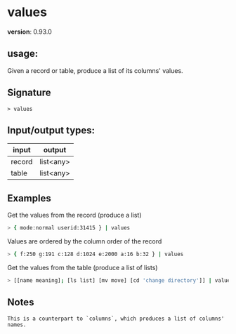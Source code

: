 # values

**version**: 0.93.0

## **usage**:

Given a record or table, produce a list of its columns' values.

## Signature

`> values `

## Input/output types:

| input  | output      |
| ------ | ----------- |
| record | list\<any\> |
| table  | list\<any\> |

## Examples

Get the values from the record (produce a list)

```bash
> { mode:normal userid:31415 } | values
```

Values are ordered by the column order of the record

```bash
> { f:250 g:191 c:128 d:1024 e:2000 a:16 b:32 } | values
```

Get the values from the table (produce a list of lists)

```bash
> [[name meaning]; [ls list] [mv move] [cd 'change directory']] | values
```

## Notes

```text
This is a counterpart to `columns`, which produces a list of columns' names.
```
